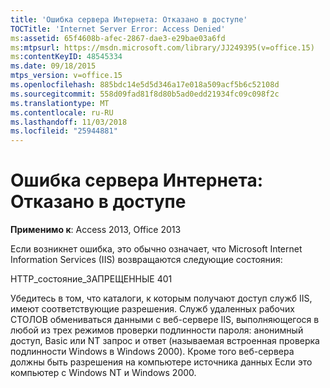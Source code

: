 ```yaml
---
title: 'Ошибка сервера Интернета: Отказано в доступе'
TOCTitle: 'Internet Server Error: Access Denied'
ms:assetid: 65f4608b-afec-2867-dae3-e29bae03a6fd
ms:mtpsurl: https://msdn.microsoft.com/library/JJ249395(v=office.15)
ms:contentKeyID: 48545334
ms.date: 09/18/2015
mtps_version: v=office.15
ms.openlocfilehash: 885bdc14e5d5d346a17e018a509acf5b6c52108d
ms.sourcegitcommit: 558d09fad81f8d80b5ad0edd21934fc09c098f2c
ms.translationtype: MT
ms.contentlocale: ru-RU
ms.lasthandoff: 11/03/2018
ms.locfileid: "25944881"
---
```

# <a name="internet-server-error-access-denied"></a>Ошибка сервера Интернета: Отказано в доступе


**Применимо к**: Access 2013, Office 2013

Если возникнет ошибка, это обычно означает, что Microsoft Internet Information Services (IIS) возвращаются следующие состояния:

HTTP\_состояние\_ЗАПРЕЩЕННЫЕ 401

Убедитесь в том, что каталоги, к которым получают доступ служб IIS, имеют соответствующие разрешения. Служб удаленных рабочих СТОЛОВ обмениваться данными с веб-сервере IIS, выполняющегося в любой из трех режимов проверки подлинности пароля: анонимный доступ, Basic или NT запрос и ответ (называемая встроенная проверка подлинности Windows в Windows 2000). Кроме того веб-сервера должны быть разрешения на компьютере источника данных Если это компьютер с Windows NT и Windows 2000.

